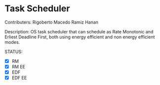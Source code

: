 # Task Scheduler

Contributers:
Rigoberto Macedo
Ramiz Hanan

Description:
OS task scheduler that can schedule as Rate Monotonic and Erliest Deadline First, both using energy efficient and non energy efficient modes.

STATUS:
- [X] RM
- [x] RM EE
- [x] EDF
- [x] EDF EE
